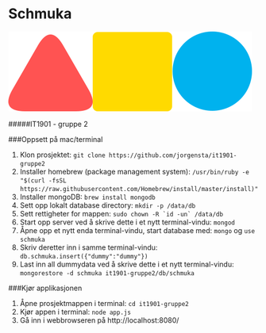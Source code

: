 # Schmuka
![alt text](https://github.com/jorgensta/it1901-gruppe2/blob/Develop/views/schmukaLogoKnappTransparent.png "Schmuka")


#####IT1901 - gruppe 2

###Oppsett på mac/terminal

1. Klon prosjektet: ```git clone https://github.com/jorgensta/it1901-gruppe2```
2. Installer homebrew (package management system): ```/usr/bin/ruby -e "$(curl -fsSL https://raw.githubusercontent.com/Homebrew/install/master/install)"```
3. Installer mongoDB: ```brew install mongodb```
4. Sett opp lokalt database directory: 
```mkdir -p /data/db```
5. Sett rettigheter for mappen:
```sudo chown -R `id -un` /data/db```
6. Start opp server ved å skrive dette i et nytt terminal-vindu: ```mongod```
7. Åpne opp et nytt enda terminal-vindu, start database med: ```mongo``` og ```use schmuka```
9. Skriv deretter inn i samme terminal-vindu: ```db.schmuka.insert({"dummy":"dummy"})```
10. Last inn all dummydata ved å skrive dette i et nytt terminal-vindu: ```mongorestore -d schmuka it1901-gruppe2/db/schmuka```


###Kjør applikasjonen
1. Åpne prosjektmappen i terminal: ```cd it1901-gruppe2```
2. Kjør appen i terminal: ```node app.js```
3. Gå inn i webbrowseren på http://localhost:8080/